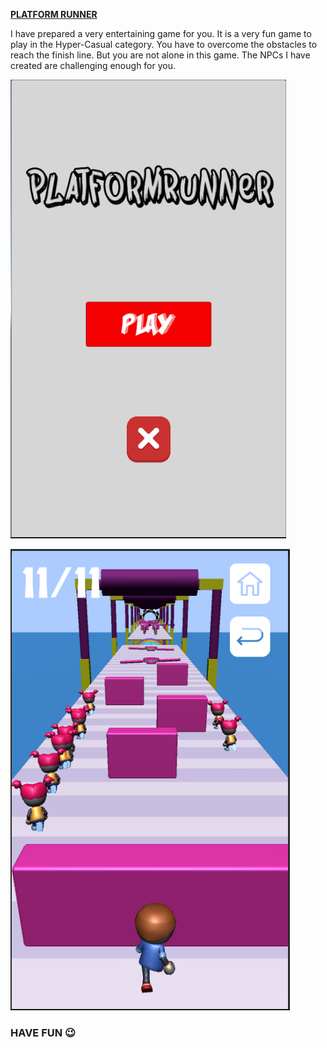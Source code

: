 **<u>PLATFORM RUNNER</u>**

I have prepared a very entertaining game for you. It is a very fun game to play in the Hyper-Casual category. You have to overcome the obstacles to reach the finish line. But you are not alone in this game. The NPCs I have created are challenging enough for you. 

![](https://github.com/MehmetPolat482/Game_Projects/blob/4d26f2c493396f637c1db02c2755ee9282dc78a0/PlatformRunner_Prototype/PlatformRunnerAndroid/Images/Ekran%20g%C3%B6r%C3%BCnt%C3%BCs%C3%BC%202022-07-10%20224152.png)

![](https://github.com/MehmetPolat482/Game_Projects/blob/ab3af412a8344955abf8e757eb342899366d29e7/PlatformRunner_Prototype/PlatformRunnerAndroid/Images/Ekran%20g%C3%B6r%C3%BCnt%C3%BCs%C3%BC%202022-07-11%20002353.png)

###                                           **HAVE FUN** 😉

